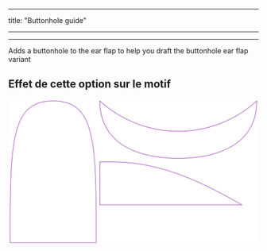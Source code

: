 - - -
title: "Buttonhole guide"
- - -

---

Adds a buttonhole to the ear flap to help you draft the buttonhole ear flap variant

## Effet de cette option sur le motif

![Cette image montre l'effet de cette option en superposant plusieurs variantes qui ont une valeur différente pour cette option](holmes_buttonhole_sample.svg "Effet de cette option sur le motif")
